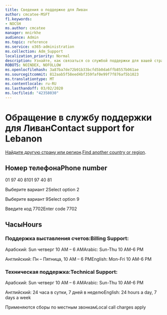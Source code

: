 ```yaml
---
title: Сведения о поддержке для Ливан
author: cmcatee-MSFT
f1.keywords:
- NOCSH
ms.author: cmcatee
manager: mnirkhe
audience: Admin
ms.topic: reference
ms.service: o365-administration
ms.collection: Adm_Support
localization_priority: Normal
description: Узнайте, как связаться со службой поддержки для вашей страны или региона.
ROBOTS: NOINDEX, NOFOLLOW
ms.openlocfilehash: 3a87ba7de72b91b33bcfd5b0da6ffb8557b061ae
ms.sourcegitcommit: 812aab5f58eed4bf359faf0e99f7f876af5b1023
ms.translationtype: MT
ms.contentlocale: ru-RU
ms.lasthandoff: 03/02/2020
ms.locfileid: "42358030"
---
```

# <a name="contact-support-for-lebanon"></a><span data-ttu-id="9be9c-103">Обращение в службу поддержки для Ливан</span><span class="sxs-lookup"><span data-stu-id="9be9c-103">Contact support for Lebanon</span></span>

<span data-ttu-id="9be9c-104">[Найдите другую страну или регион](../contact-support-for-business-products.md).</span><span class="sxs-lookup"><span data-stu-id="9be9c-104">[Find another country or region](../contact-support-for-business-products.md).</span></span>

## <a name="phone-number"></a><span data-ttu-id="9be9c-105">Номер телефона</span><span class="sxs-lookup"><span data-stu-id="9be9c-105">Phone number</span></span>
<span data-ttu-id="9be9c-106">01 97 40 81</span><span class="sxs-lookup"><span data-stu-id="9be9c-106">01 97 40 81</span></span>

<span data-ttu-id="9be9c-107">Выберите вариант 2</span><span class="sxs-lookup"><span data-stu-id="9be9c-107">Select option 2</span></span>

<span data-ttu-id="9be9c-108">Выберите вариант 9</span><span class="sxs-lookup"><span data-stu-id="9be9c-108">Select option 9</span></span>

<span data-ttu-id="9be9c-109">Введите код 7702</span><span class="sxs-lookup"><span data-stu-id="9be9c-109">Enter code 7702</span></span>

## <a name="hours"></a><span data-ttu-id="9be9c-110">Часы</span><span class="sxs-lookup"><span data-stu-id="9be9c-110">Hours</span></span>
### <a name="billing-support"></a><span data-ttu-id="9be9c-111">Поддержка выставления счетов:</span><span class="sxs-lookup"><span data-stu-id="9be9c-111">Billing Support:</span></span>

<span data-ttu-id="9be9c-112">Арабский: Sun четверг 10 AM – 6 AM</span><span class="sxs-lookup"><span data-stu-id="9be9c-112">Arabic: Sun-Thu 10 AM-6 PM</span></span>

<span data-ttu-id="9be9c-113">Английский: Пн – Пятница, 10 AM – 6 PM</span><span class="sxs-lookup"><span data-stu-id="9be9c-113">English: Mon-Fri 10 AM-6 PM</span></span>

### <a name="technical-support"></a><span data-ttu-id="9be9c-114">Техническая поддержка:</span><span class="sxs-lookup"><span data-stu-id="9be9c-114">Technical Support:</span></span>

<span data-ttu-id="9be9c-115">Арабский: Sun четверг 10 AM – 6 AM</span><span class="sxs-lookup"><span data-stu-id="9be9c-115">Arabic: Sun-Thu 10 AM-6 PM</span></span>

<span data-ttu-id="9be9c-116">Английский: 24 часа в сутки, 7 дней в неделю</span><span class="sxs-lookup"><span data-stu-id="9be9c-116">English: 24 hours a day, 7 days a week</span></span>

<span data-ttu-id="9be9c-117">Применяются сборы по местным звонкам</span><span class="sxs-lookup"><span data-stu-id="9be9c-117">Local call charges apply</span></span>
